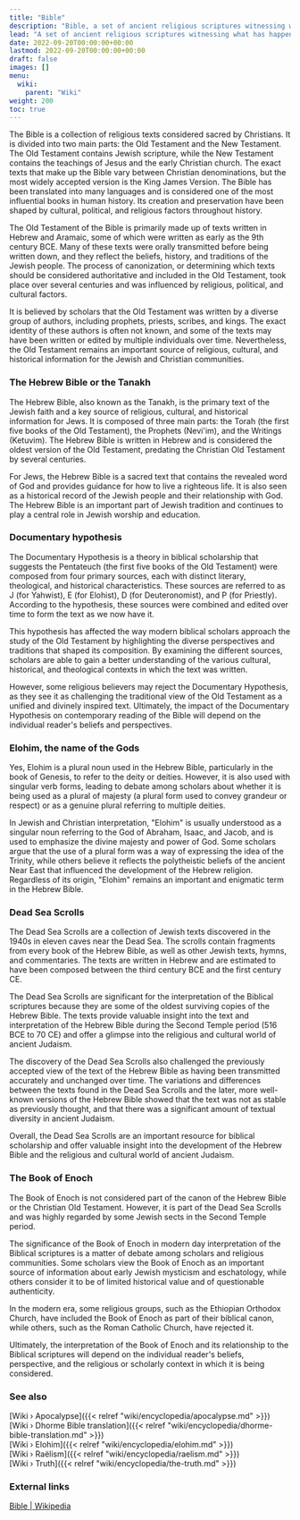 ```yaml
---
title: "Bible"
description: "Bible, a set of ancient religious scriptures witnessing what has happened so that humanity has proof when the Truth is revealed again during the times of the Apocalypse."
lead: "A set of ancient religious scriptures witnessing what has happened so that humanity has proof when the Truth is revealed again during the times of the Apocalypse."
date: 2022-09-20T00:00:00+00:00
lastmod: 2022-09-20T00:00:00+00:00
draft: false
images: []
menu:
  wiki:
    parent: "Wiki"
weight: 200
toc: true
---
```


The Bible is a collection of religious texts considered sacred by Christians. It is divided into two main parts: the Old Testament and the New Testament. The Old Testament contains Jewish scripture, while the New Testament contains the teachings of Jesus and the early Christian church. The exact texts that make up the Bible vary between Christian denominations, but the most widely accepted version is the King James Version. The Bible has been translated into many languages and is considered one of the most influential books in human history. Its creation and preservation have been shaped by cultural, political, and religious factors throughout history.

The Old Testament of the Bible is primarily made up of texts written in Hebrew and Aramaic, some of which were written as early as the 9th century BCE. Many of these texts were orally transmitted before being written down, and they reflect the beliefs, history, and traditions of the Jewish people. The process of canonization, or determining which texts should be considered authoritative and included in the Old Testament, took place over several centuries and was influenced by religious, political, and cultural factors.

It is believed by scholars that the Old Testament was written by a diverse group of authors, including prophets, priests, scribes, and kings. The exact identity of these authors is often not known, and some of the texts may have been written or edited by multiple individuals over time. Nevertheless, the Old Testament remains an important source of religious, cultural, and historical information for the Jewish and Christian communities.

### The Hebrew Bible or the Tanakh

The Hebrew Bible, also known as the Tanakh, is the primary text of the Jewish faith and a key source of religious, cultural, and historical information for Jews. It is composed of three main parts: the Torah (the first five books of the Old Testament), the Prophets (Nevi'im), and the Writings (Ketuvim). The Hebrew Bible is written in Hebrew and is considered the oldest version of the Old Testament, predating the Christian Old Testament by several centuries.

For Jews, the Hebrew Bible is a sacred text that contains the revealed word of God and provides guidance for how to live a righteous life. It is also seen as a historical record of the Jewish people and their relationship with God. The Hebrew Bible is an important part of Jewish tradition and continues to play a central role in Jewish worship and education.

### Documentary hypothesis

The Documentary Hypothesis is a theory in biblical scholarship that suggests the Pentateuch (the first five books of the Old Testament) were composed from four primary sources, each with distinct literary, theological, and historical characteristics. These sources are referred to as J (for Yahwist), E (for Elohist), D (for Deuteronomist), and P (for Priestly). According to the hypothesis, these sources were combined and edited over time to form the text as we now have it.

This hypothesis has affected the way modern biblical scholars approach the study of the Old Testament by highlighting the diverse perspectives and traditions that shaped its composition. By examining the different sources, scholars are able to gain a better understanding of the various cultural, historical, and theological contexts in which the text was written.

However, some religious believers may reject the Documentary Hypothesis, as they see it as challenging the traditional view of the Old Testament as a unified and divinely inspired text. Ultimately, the impact of the Documentary Hypothesis on contemporary reading of the Bible will depend on the individual reader's beliefs and perspectives.

### Elohim, the name of the Gods

Yes, Elohim is a plural noun used in the Hebrew Bible, particularly in the book of Genesis, to refer to the deity or deities. However, it is also used with singular verb forms, leading to debate among scholars about whether it is being used as a plural of majesty (a plural form used to convey grandeur or respect) or as a genuine plural referring to multiple deities.

In Jewish and Christian interpretation, "Elohim" is usually understood as a singular noun referring to the God of Abraham, Isaac, and Jacob, and is used to emphasize the divine majesty and power of God. Some scholars argue that the use of a plural form was a way of expressing the idea of the Trinity, while others believe it reflects the polytheistic beliefs of the ancient Near East that influenced the development of the Hebrew religion. Regardless of its origin, "Elohim" remains an important and enigmatic term in the Hebrew Bible.

### Dead Sea Scrolls

The Dead Sea Scrolls are a collection of Jewish texts discovered in the 1940s in eleven caves near the Dead Sea. The scrolls contain fragments from every book of the Hebrew Bible, as well as other Jewish texts, hymns, and commentaries. The texts are written in Hebrew and are estimated to have been composed between the third century BCE and the first century CE.

The Dead Sea Scrolls are significant for the interpretation of the Biblical scriptures because they are some of the oldest surviving copies of the Hebrew Bible. The texts provide valuable insight into the text and interpretation of the Hebrew Bible during the Second Temple period (516 BCE to 70 CE) and offer a glimpse into the religious and cultural world of ancient Judaism.

The discovery of the Dead Sea Scrolls also challenged the previously accepted view of the text of the Hebrew Bible as having been transmitted accurately and unchanged over time. The variations and differences between the texts found in the Dead Sea Scrolls and the later, more well-known versions of the Hebrew Bible showed that the text was not as stable as previously thought, and that there was a significant amount of textual diversity in ancient Judaism.

Overall, the Dead Sea Scrolls are an important resource for biblical scholarship and offer valuable insight into the development of the Hebrew Bible and the religious and cultural world of ancient Judaism.

### The Book of Enoch

The Book of Enoch is not considered part of the canon of the Hebrew Bible or the Christian Old Testament. However, it is part of the Dead Sea Scrolls and was highly regarded by some Jewish sects in the Second Temple period.

The significance of the Book of Enoch in modern day interpretation of the Biblical scriptures is a matter of debate among scholars and religious communities. Some scholars view the Book of Enoch as an important source of information about early Jewish mysticism and eschatology, while others consider it to be of limited historical value and of questionable authenticity.

In the modern era, some religious groups, such as the Ethiopian Orthodox Church, have included the Book of Enoch as part of their biblical canon, while others, such as the Roman Catholic Church, have rejected it.

Ultimately, the interpretation of the Book of Enoch and its relationship to the Biblical scriptures will depend on the individual reader's beliefs, perspective, and the religious or scholarly context in which it is being considered.


### See also

[Wiki › Apocalypse]({{< relref "wiki/encyclopedia/apocalypse.md" >}})</br>
[Wiki › Dhorme Bible translation]({{< relref "wiki/encyclopedia/dhorme-bible-translation.md" >}})</br>
[Wiki › Elohim]({{< relref "wiki/encyclopedia/elohim.md" >}})</br>
[Wiki › Raëlism]({{< relref "wiki/encyclopedia/raelism.md" >}})</br>
[Wiki › Truth]({{< relref "wiki/encyclopedia/the-truth.md" >}})</br>

### External links

[Bible | Wikipedia](https://en.wikipedia.org/wiki/Bible)</br>
